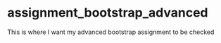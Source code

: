 # assignment_bootstrap_advanced
This is where I want my advanced bootstrap assignment to be checked 
